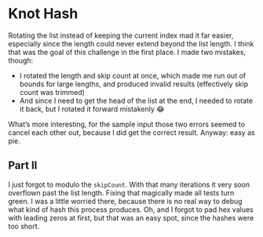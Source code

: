 # Knot Hash

Rotating the list instead of keeping the current index mad it far easier, especially
since the length could never extend beyond the list length. I think that was the goal
of this challenge in the first place. I made two mistakes, though:

* I rotated the length and skip count at once, which made me run out of bounds for
  large lengths, and produced invalid results (effectively skip count was trimmed)
* And since I need to get the head of the list at the end, I needed to rotate it back,
  but I rotated it forward mistakenly :joy:

What’s more interesting, for the sample input those two errors seemed to cancel each
other out, because I did get the correct result. Anyway: easy as pie.

## Part II

I just forgot to modulo the `skipCount`. With that many iterations it very soon overflown
past the list length. Fixing that magically made all tests turn green. I was a little worried
there, because there is no real way to debug what kind of hash this process produces.
Oh, and I forgot to pad hex values with leading zeros at first, but that was an easy spot,
since the hashes were too short.